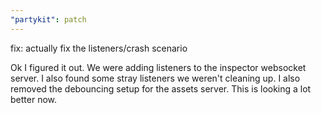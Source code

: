 ```yaml
---
"partykit": patch
---
```


fix: actually fix the listeners/crash scenario

Ok I figured it out. We were adding listeners to the inspector websocket server. I also found some stray listeners we weren't cleaning up. I also removed the debouncing setup for the assets server. This is looking a lot better now.
